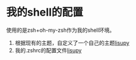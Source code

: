 # 我的shell的配置

使用的是zsh+oh-my-zsh作为我的shell环境。

1. 根据现有的主题，自定义了一个自己的主题[lisupy](https://github.com/Lisupy/Abandon/blob/master/Shell/lisupy.zsh-theme)
2. 我的.zshrc的配置文件[lisupy](https://github.com/Lisupy/Abandon/blob/master/Shell/lisupylisupy.zshrc)
